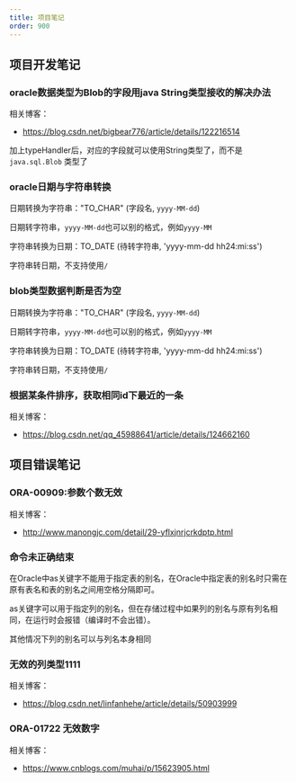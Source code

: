 ```yaml
---
title: 项目笔记
order: 900
---
```


## 项目开发笔记

### oracle数据类型为Blob的字段用java String类型接收的解决办法

相关博客：

- <https://blog.csdn.net/bigbear776/article/details/122216514>

加上typeHandler后，对应的字段就可以使用String类型了，而不是 `java.sql.Blob` 类型了

### oracle日期与字符串转换

日期转换为字符串："TO_CHAR" (字段名, `yyyy-MM-dd`)

日期转字符串，`yyyy-MM-dd`也可以别的格式，例如`yyyy-MM`

字符串转换为日期：TO_DATE (待转字符串, 'yyyy-mm-dd hh24:mi:ss')

字符串转日期，不支持使用`/` 

### blob类型数据判断是否为空

日期转换为字符串："TO_CHAR" (字段名, `yyyy-MM-dd`)

日期转字符串，`yyyy-MM-dd`也可以别的格式，例如`yyyy-MM`

字符串转换为日期：TO_DATE (待转字符串, 'yyyy-mm-dd hh24:mi:ss')

字符串转日期，不支持使用`/` 

### 根据某条件排序，获取相同id下最近的一条

相关博客：

- <https://blog.csdn.net/qq_45988641/article/details/124662160>

## 项目错误笔记

### ORA-00909:参数个数无效

相关博客：

- <http://www.manongjc.com/detail/29-yflxjnrjcrkdptp.html>

### 命令未正确结束

在Oracle中as关键字不能用于指定表的别名，在Oracle中指定表的别名时只需在原有表名和表的别名之间用空格分隔即可。

as关键字可以用于指定列的别名，但在存储过程中如果列的别名与原有列名相同，在运行时会报错（编译时不会出错）。

其他情况下列的别名可以与列名本身相同

### 无效的列类型1111

相关博客：

- <https://blog.csdn.net/linfanhehe/article/details/50903999>

### ORA-01722 无效数字

相关博客：

- <https://www.cnblogs.com/muhai/p/15623905.html>



